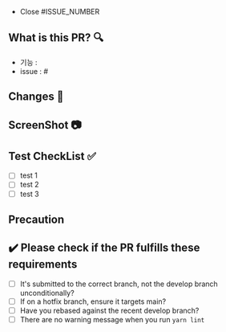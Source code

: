 - Close #ISSUE_NUMBER
  
## What is this PR? 🔍

- 기능 : 
- issue : #

## Changes 📝

<!-- 이번 PR에서의 변경점 -->



## ScreenShot 📷

<!-- 개발 기능을 보여줄 수 있는 이미지, GIF -->

## Test CheckList ✅

<!-- 
- [ ] 카테고리 설정이 null 로 들어가지 않는지 체크
-->

- [ ] test 1
- [ ] test 2
- [ ] test 3

## Precaution


## ✔️ Please check if the PR fulfills these requirements

- [ ] It's submitted to the correct branch, not the develop branch unconditionally?
- [ ] If on a hotfix branch, ensure it targets main?
- [ ] Have you rebased against the recent develop branch?
- [ ] There are no warning message when you run `yarn lint`
